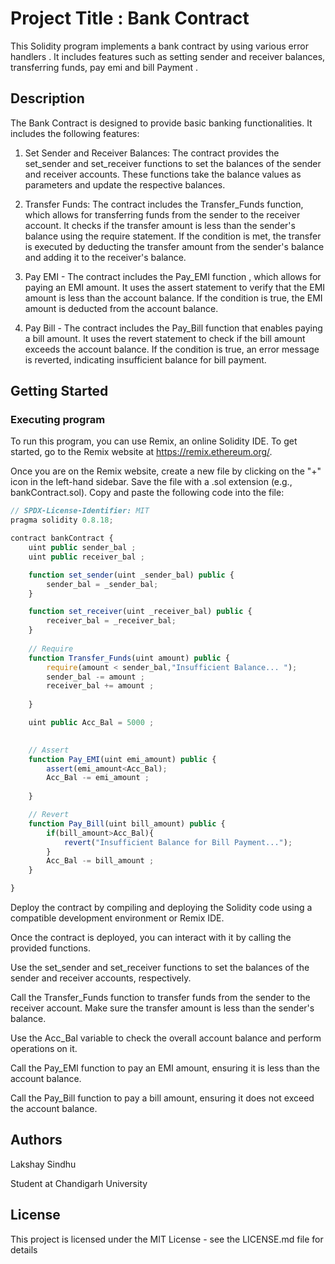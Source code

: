 # Project Title : Bank Contract 

This Solidity program implements a bank contract by using various error handlers . It includes features such as setting sender and receiver balances, transferring funds, pay emi and bill Payment .

## Description

The Bank Contract is designed to provide basic banking functionalities. It includes the following features:

1. Set Sender and Receiver Balances: The contract provides the set_sender and set_receiver functions to set the balances of the sender and receiver accounts. These functions take the balance values as parameters and update the respective balances.

2. Transfer Funds: The contract includes the Transfer_Funds function, which allows for transferring funds from the sender to the receiver account. It checks if the transfer amount is less than the sender's balance using the require statement. If the condition is met, the transfer is executed by deducting the transfer amount from the sender's balance and adding it to the receiver's balance.

3. Pay EMI - The contract includes the Pay_EMI function , which  allows for paying an EMI amount. It uses the assert statement to verify that the EMI amount is less than the account balance. If the condition is true, the EMI amount is deducted from the account balance.

4. Pay Bill - The contract includes the Pay_Bill function that enables paying a bill amount. It uses the revert statement to check if the bill amount exceeds the account balance. If the condition is true, an error message is reverted, indicating insufficient balance for bill payment.


## Getting Started

### Executing program

To run this program, you can use Remix, an online Solidity IDE. To get started, go to the Remix website at https://remix.ethereum.org/.

Once you are on the Remix website, create a new file by clicking on the "+" icon in the left-hand sidebar. Save the file with a .sol extension (e.g., bankContract.sol). Copy and paste the following code into the file:

```javascript
// SPDX-License-Identifier: MIT
pragma solidity 0.8.18;

contract bankContract {
    uint public sender_bal ;
    uint public receiver_bal ;

    function set_sender(uint _sender_bal) public {
        sender_bal = _sender_bal;
    }

    function set_receiver(uint _receiver_bal) public {
        receiver_bal = _receiver_bal;
    }
    
    // Require
    function Transfer_Funds(uint amount) public {
        require(amount < sender_bal,"Insufficient Balance... ");
        sender_bal -= amount ;
        receiver_bal += amount ;
 
    }

    uint public Acc_Bal = 5000 ;
    

    // Assert
    function Pay_EMI(uint emi_amount) public {
        assert(emi_amount<Acc_Bal);
        Acc_Bal -= emi_amount ;
        
    }

    // Revert
    function Pay_Bill(uint bill_amount) public {
        if(bill_amount>Acc_Bal){
            revert("Insufficient Balance for Bill Payment...");
        }
        Acc_Bal -= bill_amount ;
    }

}

```

Deploy the contract by compiling and deploying the Solidity code using a compatible development environment or Remix IDE.

Once the contract is deployed, you can interact with it by calling the provided functions.

Use the set_sender and set_receiver functions to set the balances of the sender and receiver accounts, respectively.

Call the Transfer_Funds function to transfer funds from the sender to the receiver account. Make sure the transfer amount is less than the sender's balance.

Use the Acc_Bal variable to check the overall account balance and perform operations on it.

Call the Pay_EMI function to pay an EMI amount, ensuring it is less than the account balance.

Call the Pay_Bill function to pay a bill amount, ensuring it does not exceed the account balance.

## Authors

Lakshay Sindhu 

Student at Chandigarh University

## License

This project is licensed under the MIT License - see the LICENSE.md file for details
